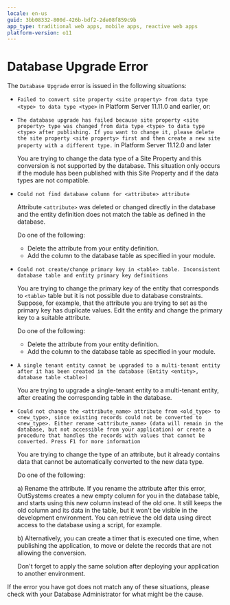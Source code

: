 ```yaml
---
locale: en-us
guid: 3bb08332-800d-426b-bdf2-2de08f859c9b
app_type: traditional web apps, mobile apps, reactive web apps
platform-version: o11
---
```


# Database Upgrade Error

The `Database Upgrade` error is issued in the following situations:

* `Failed to convert site property <site property> from data type <type> to data type <type>` in Platform Server 11.11.0 and earlier, or:

* `The database upgrade has failed because site property <site property> type was changed from data type <type> to data type <type> after publishing. If you want to change it, please delete the site property <site property> first and then create a new site property with a different type.` in Platform Server 11.12.0 and later

    You are trying to change the data type of a Site Property and this conversion is not supported by the database. This situation only occurs if the module has been published with this Site Property and if the data types are not compatible.

* `Could not find database column for <attribute> attribute`
  
    Attribute `<attribute>` was deleted or changed directly in the database and the entity definition does not match the table as defined in the database.
  
    Do one of the following:
    
    * Delete the attribute from your entity definition.
    * Add the column to the database table as specified in your module.

* `Could not create/change primary key in <table> table. Inconsistent database table and entity primary key definitions`
  
     You are trying to change the primary key of the entity that corresponds to `<table>` table but it is not possible due to database constraints. Suppose, for example, that the attribute you are trying to set as the primary key has duplicate values. Edit the entity and change the primary key to a suitable attribute.

    Do one of the following:

    * Delete the attribute from your entity definition.
    * Add the column to the database table as specified in your module.

* `A single tenant entity cannot be upgraded to a multi-tenant entity after it has been created in the database (Entity <entity>, database table <table>)`
  
    You are trying to upgrade a single-tenant entity to a multi-tenant entity, after creating the corresponding table in the database.

* `Could not change the <attribute_name> attribute from <old_type> to <new_type>, since existing records could not be converted to <new_type>. Either rename <attribute_name> (data will remain in the database, but not accessible from your application) or create a procedure that handles the records with values that cannot be converted. Press F1 for more information`
  
    You are trying to change the type of an attribute, but it already contains data that cannot be automatically converted to the new data type.

    Do one of the following:

    a) Rename the attribute. If you rename the attribute after this error,  OutSystems creates a new empty column for you in the database table, and starts using this new column instead of the old one. It still keeps the old column and its data in the table, but it won't be visible in the development environment. You can retrieve the old data using direct access to the database using a script, for example.

    b) Alternatively, you can create a timer that is executed one time, when publishing the application, to move or delete the records that are not allowing the conversion.

    Don't forget to apply the same solution after deploying your application to another environment.

If the error you have got does not match any of these situations, please check with your Database Administrator for what might be the cause.
